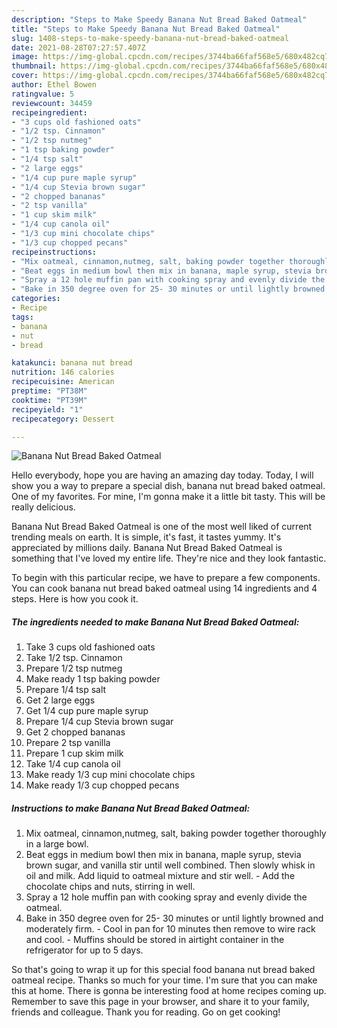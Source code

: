 ```yaml
---
description: "Steps to Make Speedy Banana Nut Bread Baked Oatmeal"
title: "Steps to Make Speedy Banana Nut Bread Baked Oatmeal"
slug: 1408-steps-to-make-speedy-banana-nut-bread-baked-oatmeal
date: 2021-08-28T07:27:57.407Z
image: https://img-global.cpcdn.com/recipes/3744ba66faf568e5/680x482cq70/banana-nut-bread-baked-oatmeal-recipe-main-photo.jpg
thumbnail: https://img-global.cpcdn.com/recipes/3744ba66faf568e5/680x482cq70/banana-nut-bread-baked-oatmeal-recipe-main-photo.jpg
cover: https://img-global.cpcdn.com/recipes/3744ba66faf568e5/680x482cq70/banana-nut-bread-baked-oatmeal-recipe-main-photo.jpg
author: Ethel Bowen
ratingvalue: 5
reviewcount: 34459
recipeingredient:
- "3 cups old fashioned oats"
- "1/2 tsp. Cinnamon"
- "1/2 tsp nutmeg"
- "1 tsp baking powder"
- "1/4 tsp salt"
- "2 large eggs"
- "1/4 cup pure maple syrup"
- "1/4 cup Stevia brown sugar"
- "2 chopped bananas"
- "2 tsp vanilla"
- "1 cup skim milk"
- "1/4 cup canola oil"
- "1/3 cup mini chocolate chips"
- "1/3 cup chopped pecans"
recipeinstructions:
- "Mix oatmeal, cinnamon,nutmeg, salt, baking powder together thoroughly in a large bowl."
- "Beat eggs in medium bowl then mix in banana, maple syrup, stevia brown sugar, and vanilla stir until well combined. Then slowly whisk in oil and milk. Add liquid to oatmeal mixture and stir well. Add the chocolate chips and nuts, stirring in well."
- "Spray a 12 hole muffin pan with cooking spray and evenly divide the oatmeal."
- "Bake in 350 degree oven for 25- 30 minutes or until lightly browned and moderately firm. Cool in pan for 10 minutes then remove to wire rack and cool. Muffins should be stored in airtight container in the refrigerator for up to 5 days."
categories:
- Recipe
tags:
- banana
- nut
- bread

katakunci: banana nut bread 
nutrition: 146 calories
recipecuisine: American
preptime: "PT38M"
cooktime: "PT39M"
recipeyield: "1"
recipecategory: Dessert

---
```



![Banana Nut Bread Baked Oatmeal](https://img-global.cpcdn.com/recipes/3744ba66faf568e5/680x482cq70/banana-nut-bread-baked-oatmeal-recipe-main-photo.jpg)

Hello everybody, hope you are having an amazing day today. Today, I will show you a way to prepare a special dish, banana nut bread baked oatmeal. One of my favorites. For mine, I'm gonna make it a little bit tasty. This will be really delicious.

Banana Nut Bread Baked Oatmeal is one of the most well liked of current trending meals on earth. It is simple, it's fast, it tastes yummy. It's appreciated by millions daily. Banana Nut Bread Baked Oatmeal is something that I've loved my entire life. They're nice and they look fantastic.




To begin with this particular recipe, we have to prepare a few components. You can cook banana nut bread baked oatmeal using 14 ingredients and 4 steps. Here is how you cook it.

<!--inarticleads1-->

##### The ingredients needed to make Banana Nut Bread Baked Oatmeal:

1. Take 3 cups old fashioned oats
1. Take 1/2 tsp. Cinnamon
1. Prepare 1/2 tsp nutmeg
1. Make ready 1 tsp baking powder
1. Prepare 1/4 tsp salt
1. Get 2 large eggs
1. Get 1/4 cup pure maple syrup
1. Prepare 1/4 cup Stevia brown sugar
1. Get 2 chopped bananas
1. Prepare 2 tsp vanilla
1. Prepare 1 cup skim milk
1. Take 1/4 cup canola oil
1. Make ready 1/3 cup mini chocolate chips
1. Make ready 1/3 cup chopped pecans




<!--inarticleads2-->

##### Instructions to make Banana Nut Bread Baked Oatmeal:

1. Mix oatmeal, cinnamon,nutmeg, salt, baking powder together thoroughly in a large bowl.
1. Beat eggs in medium bowl then mix in banana, maple syrup, stevia brown sugar, and vanilla stir until well combined. Then slowly whisk in oil and milk. Add liquid to oatmeal mixture and stir well. - Add the chocolate chips and nuts, stirring in well.
1. Spray a 12 hole muffin pan with cooking spray and evenly divide the oatmeal.
1. Bake in 350 degree oven for 25- 30 minutes or until lightly browned and moderately firm. - Cool in pan for 10 minutes then remove to wire rack and cool. - Muffins should be stored in airtight container in the refrigerator for up to 5 days.




So that's going to wrap it up for this special food banana nut bread baked oatmeal recipe. Thanks so much for your time. I'm sure that you can make this at home. There is gonna be interesting food at home recipes coming up. Remember to save this page in your browser, and share it to your family, friends and colleague. Thank you for reading. Go on get cooking!
